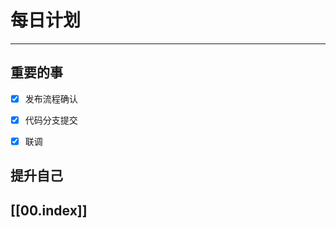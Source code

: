 
# 每日计划
---
## 重要的事

- [x]  发布流程确认
- [x]  代码分支提交
- [x]  联调



## 提升自己

  



## [[00.index]]










